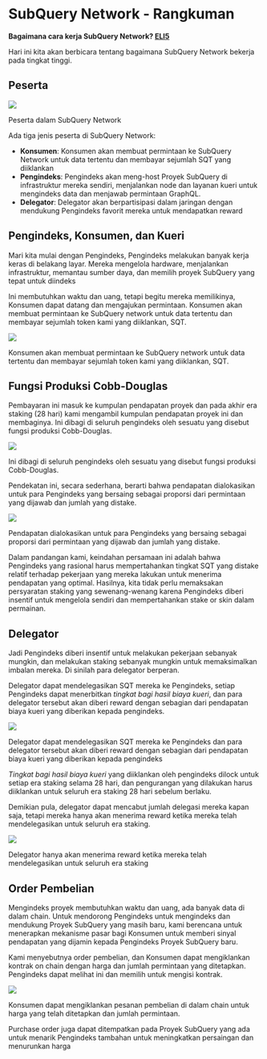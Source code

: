 # SubQuery Network - Rangkuman

**Bagaimana cara kerja SubQuery Network? [ELI5](https://www.dictionary.com/e/slang/eli5/#:~:text=ELI5%20stands%20for%20the%20phrase,naive%20understanding%20of%20the%20issue.)**

Hari ini kita akan berbicara tentang bagaimana SubQuery Network bekerja pada tingkat tinggi.

## Peserta

![](https://miro.medium.com/max/1400/1*9993cakplwupZC5tbUv3vA.png)

Peserta dalam SubQuery Network

Ada tiga jenis peserta di SubQuery Network:

- **Konsumen**: Konsumen akan membuat permintaan ke SubQuery Network untuk data tertentu dan membayar sejumlah SQT yang diiklankan
- **Pengindeks**: Pengindeks akan meng-host Proyek SubQuery di infrastruktur mereka sendiri, menjalankan node dan layanan kueri untuk mengindeks data dan menjawab permintaan GraphQL.
- **Delegator**: Delegator akan berpartisipasi dalam jaringan dengan mendukung Pengindeks favorit mereka untuk mendapatkan reward

## Pengindeks, Konsumen, dan Kueri

Mari kita mulai dengan Pengindeks, Pengindeks melakukan banyak kerja keras di belakang layar. Mereka mengelola hardware, menjalankan infrastruktur, memantau sumber daya, dan memilih proyek SubQuery yang tepat untuk diindeks

Ini membutuhkan waktu dan uang, tetapi begitu mereka memilikinya, Konsumen dapat datang dan mengajukan permintaan. Konsumen akan membuat permintaan ke SubQuery network untuk data tertentu dan membayar sejumlah token kami yang diiklankan, SQT.

![](https://miro.medium.com/max/1400/1*dKLkzSc2uXYaPW_IXUxstQ.png)

Konsumen akan membuat permintaan ke SubQuery network untuk data tertentu dan membayar sejumlah token kami yang diiklankan, SQT.

## Fungsi Produksi Cobb-Douglas

Pembayaran ini masuk ke kumpulan pendapatan proyek dan pada akhir era staking (28 hari) kami mengambil kumpulan pendapatan proyek ini dan membaginya. Ini dibagi di seluruh pengindeks oleh sesuatu yang disebut fungsi produksi Cobb-Douglas.

![](https://miro.medium.com/max/1400/1*E-W7o7cWoclxHb8rXAMdpA.png)

Ini dibagi di seluruh pengindeks oleh sesuatu yang disebut fungsi produksi Cobb-Douglas.

Pendekatan ini, secara sederhana, berarti bahwa pendapatan dialokasikan untuk para Pengindeks yang bersaing sebagai proporsi dari permintaan yang dijawab dan jumlah yang distake.

![](https://miro.medium.com/max/1400/1*VhDu2BGDxd3ob7z9XkoOXA.png)

Pendapatan dialokasikan untuk para Pengindeks yang bersaing sebagai proporsi dari permintaan yang dijawab dan jumlah yang distake.

Dalam pandangan kami, keindahan persamaan ini adalah bahwa Pengindeks yang rasional harus mempertahankan tingkat SQT yang distake relatif terhadap pekerjaan yang mereka lakukan untuk menerima pendapatan yang optimal. Hasilnya, kita tidak perlu memaksakan persyaratan staking yang sewenang-wenang karena Pengindeks diberi insentif untuk mengelola sendiri dan mempertahankan stake or skin dalam permainan.

## Delegator

Jadi Pengindeks diberi insentif untuk melakukan pekerjaan sebanyak mungkin, dan melakukan staking sebanyak mungkin untuk memaksimalkan imbalan mereka. Di sinilah para delegator berperan.

Delegator dapat mendelegasikan SQT mereka ke Pengindeks, setiap Pengindeks dapat menerbitkan _tingkat bagi hasil biaya kueri_, dan para delegator tersebut akan diberi reward dengan sebagian dari pendapatan biaya kueri yang diberikan kepada pengindeks.

![](https://miro.medium.com/max/1400/1*YoN7PV7h3a2nAFN-ODqILg.png)

Delegator dapat mendelegasikan SQT mereka ke Pengindeks dan para delegator tersebut akan diberi reward dengan sebagian dari pendapatan biaya kueri yang diberikan kepada pengindeks

_Tingkat bagi hasil biaya kueri_ yang diiklankan oleh pengindeks dilock untuk setiap era staking selama 28 hari, dan pengurangan yang dilakukan harus diiklankan untuk seluruh era staking 28 hari sebelum berlaku.

Demikian pula, delegator dapat mencabut jumlah delegasi mereka kapan saja, tetapi mereka hanya akan menerima reward ketika mereka telah mendelegasikan untuk seluruh era staking.

![](https://miro.medium.com/max/1400/0*we0k4A07pbj86COZ)

Delegator hanya akan menerima reward ketika mereka telah mendelegasikan untuk seluruh era staking

## Order Pembelian

Mengindeks proyek membutuhkan waktu dan uang, ada banyak data di dalam chain. Untuk mendorong Pengindeks untuk mengindeks dan mendukung Proyek SubQuery yang masih baru, kami berencana untuk menerapkan mekanisme pasar bagi Konsumen untuk memberi sinyal pendapatan yang dijamin kepada Pengindeks Proyek SubQuery baru.

Kami menyebutnya order pembelian, dan Konsumen dapat mengiklankan kontrak on chain dengan harga dan jumlah permintaan yang ditetapkan. Pengindeks dapat melihat ini dan memilih untuk mengisi kontrak.

![](https://miro.medium.com/max/1400/1*IPtaZlt24E7h9bKNZWdSCw.png)

Konsumen dapat mengiklankan pesanan pembelian di dalam chain untuk harga yang telah ditetapkan dan jumlah permintaan.

Purchase order juga dapat ditempatkan pada Proyek SubQuery yang ada untuk menarik Pengindeks tambahan untuk meningkatkan persaingan dan menurunkan harga
